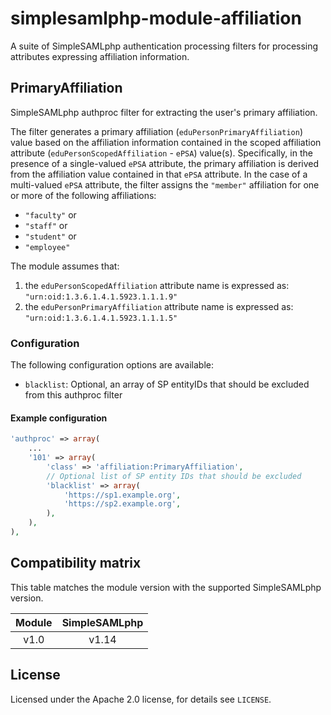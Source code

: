 # simplesamlphp-module-affiliation

A suite of SimpleSAMLphp authentication processing filters for processing
attributes expressing affiliation information.

## PrimaryAffiliation

SimpleSAMLphp authproc filter for extracting the user's primary affiliation.
 
The filter generates a primary affiliation (`eduPersonPrimaryAffiliation`)
value based on the affiliation information contained in the scoped
affiliation attribute (`eduPersonScopedAffiliation` - `ePSA`) value(s).
Specifically, in the presence of a single-valued `ePSA` attribute,
the primary affiliation is derived from the affiliation value contained in
that `ePSA` attribute. In the case of a multi-valued `ePSA` attribute, the
filter assigns the `"member"` affiliation for one or more of the following
affiliations:

* `"faculty"` or
* `"staff"` or
* `"student"` or
* `"employee"`

The module assumes that:
1. the `eduPersonScopedAffiliation` attribute name is expressed as:
   `"urn:oid:1.3.6.1.4.1.5923.1.1.1.9"`
2. the `eduPersonPrimaryAffiliation` attribute name is expressed as:
   `"urn:oid:1.3.6.1.4.1.5923.1.1.1.5"`

### Configuration

The following configuration options are available:

* `blacklist`: Optional, an array of SP entityIDs that should be excluded
  from this authproc filter

#### Example configuration

```php
'authproc' => array(
    ...
    '101' => array(
        'class' => 'affiliation:PrimaryAffiliation',
        // Optional list of SP entity IDs that should be excluded
        'blacklist' => array(
            'https://sp1.example.org',
            'https://sp2.example.org',
        ),
    ),
),
```

## Compatibility matrix

This table matches the module version with the supported SimpleSAMLphp version.

| Module |  SimpleSAMLphp |
|:------:|:--------------:|
| v1.0   | v1.14          |

## License

Licensed under the Apache 2.0 license, for details see `LICENSE`.
